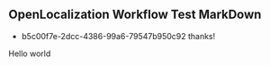 ## OpenLocalization Workflow Test MarkDown
* b5c00f7e-2dcc-4386-99a6-79547b950c92 
thanks!

Hello world